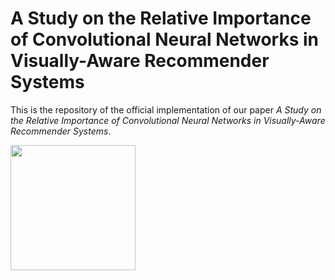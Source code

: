 # A Study on the Relative Importance of Convolutional Neural Networks in Visually-Aware Recommender Systems

This is the repository of the official implementation of our paper *A Study on the Relative Importance of Convolutional Neural Networks in Visually-Aware Recommender Systems*.

<img src="https://github.com/sisinflab/The-Importance-of-CNNs-in-Visual-Recommenders/blob/main/alexnet.png" width="200" />
